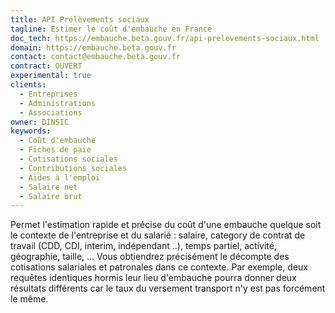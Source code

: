 ```yaml
---
title: API Prélèvements sociaux
tagline: Estimer le coût d'embauche en France
doc_tech: https://embauche.beta.gouv.fr/api-prelevements-sociaux.html
domain: https://embauche.beta.gouv.fr
contact: contact@embauche.beta.gouv.fr
contract: OUVERT
experimental: true
clients:
  - Entreprises
  - Administrations
  - Associations
owner: DINSIC
keywords:
  - Coût d'embauche
  - Fiches de paie
  - Cotisations sociales
  - Contributions sociales
  - Aides à l'emploi
  - Salaire net
  - Salaire brut
---
```


Permet l'estimation rapide et précise du coût d'une embauche quelque soit le contexte de l'entreprise et du salarié : salaire, category de contrat de travail (CDD, CDI, interim, indépendant ..), temps partiel, activité, géographie, taille, ... Vous obtiendrez précisément le décompte des cotisations salariales et patronales dans ce contexte. Par exemple, deux requêtes identiques hormis leur lieu d'embauche pourra donner deux résultats différents car le taux du versement transport n'y est pas forcément le même.
